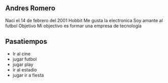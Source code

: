 ## Andres Romero
Naci el 14 de febrero del 2001
Hobbit
Me gusta la electronica
Soy amante al futbol
Objetivo
Mi objectivo es formar una empresa de tecnologia
<marqueen><h2>Pasatiempos</h2><marqueen>
<ul>
<li> Ir al cine</li>
<li> jugar futbol</li>
<li> jugar play</li>
<li> ir al estadio</li>
<li> jugar ir a fiesta</li>
</ul>
